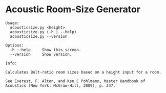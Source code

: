 # Acoustic Room-Size Generator

    Usage:
      acousticsize.py <height>
      acousticsize.py (-h | --help)
      acousticsize.py --version
    
    Options:
      -h --help     Show this screen.
      --version     Show version.
    
    Info:
    
    Calculates Bolt-ratio room sizes based on a height input for a room.
    
    See Everest, F. Alton, and Ken C Pohlmann, Master Handbook of Acoustics (New York: McGraw-Hill, 2009), p. 247.
